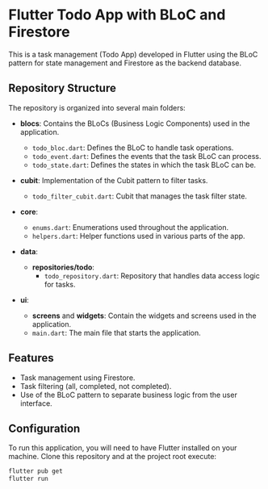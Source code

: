 # Flutter Todo App with BLoC and Firestore

This is a task management (Todo App) developed in Flutter using the BLoC pattern for state management and Firestore as the backend database.

## Repository Structure

The repository is organized into several main folders:

- **blocs**: Contains the BLoCs (Business Logic Components) used in the application.
  - `todo_bloc.dart`: Defines the BLoC to handle task operations.
  - `todo_event.dart`: Defines the events that the task BLoC can process.
  - `todo_state.dart`: Defines the states in which the task BLoC can be.

- **cubit**: Implementation of the Cubit pattern to filter tasks.
  - `todo_filter_cubit.dart`: Cubit that manages the task filter state.

- **core**:
  - `enums.dart`: Enumerations used throughout the application.
  - `helpers.dart`: Helper functions used in various parts of the app.

- **data**:
  - **repositories/todo**:
    - `todo_repository.dart`: Repository that handles data access logic for tasks.

- **ui**:
  - **screens** and **widgets**: Contain the widgets and screens used in the application.
  - `main.dart`: The main file that starts the application.

## Features

- Task management using Firestore.
- Task filtering (all, completed, not completed).
- Use of the BLoC pattern to separate business logic from the user interface.

## Configuration

To run this application, you will need to have Flutter installed on your machine. Clone this repository and at the project root execute:

```bash
flutter pub get
flutter run
